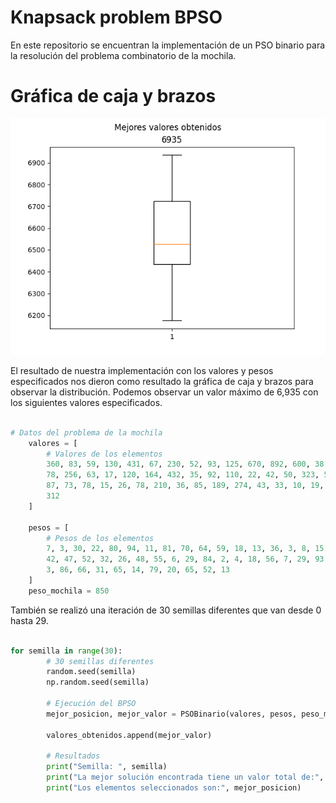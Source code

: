 # Knapsack problem BPSO

En este repositorio se encuentran la implementación de un PSO 
binario para la resolución del problema combinatorio de la mochila.

# Gráfica de caja y brazos

![grafica](knapsack1.png)

El resultado de nuestra implementación con los valores y pesos especificados
nos dieron como resultado la gráfica de caja y brazos para observar la distribución.
Podemos observar un valor máximo de 6,935 con los siguientes valores especificados.

```python

# Datos del problema de la mochila
    valores = [
        # Valores de los elementos
        360, 83, 59, 130, 431, 67, 230, 52, 93, 125, 670, 892, 600, 38, 48, 147,
        78, 256, 63, 17, 120, 164, 432, 35, 92, 110, 22, 42, 50, 323, 514, 28,
        87, 73, 78, 15, 26, 78, 210, 36, 85, 189, 274, 43, 33, 10, 19, 389, 276,
        312
    ]

    pesos = [
        # Pesos de los elementos
        7, 3, 30, 22, 80, 94, 11, 81, 70, 64, 59, 18, 13, 36, 3, 8, 15, 42, 9, 12,
        42, 47, 52, 32, 26, 48, 55, 6, 29, 84, 2, 4, 18, 56, 7, 29, 93, 44, 71,
        3, 86, 66, 31, 65, 14, 79, 20, 65, 52, 13
    ]
    peso_mochila = 850

```

También se realizó una iteración de 30 semillas diferentes que van desde 0 hasta 29.

```python

for semilla in range(30):
        # 30 semillas diferentes
        random.seed(semilla)
        np.random.seed(semilla)

        # Ejecución del BPSO
        mejor_posicion, mejor_valor = PSOBinario(valores, pesos, peso_mochila)

        valores_obtenidos.append(mejor_valor)

        # Resultados
        print("Semilla: ", semilla)
        print("La mejor solución encontrada tiene un valor total de:", mejor_valor)
        print("Los elementos seleccionados son:", mejor_posicion)

```
